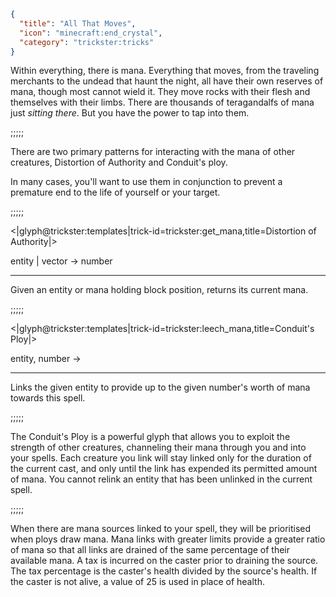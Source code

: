 ```json
{
  "title": "All That Moves",
  "icon": "minecraft:end_crystal",
  "category": "trickster:tricks"
}
```

Within everything, there is mana. 
Everything that moves, from the traveling merchants to the undead that haunt the night, 
all have their own reserves of mana, though most cannot wield it. They move rocks with their flesh 
and themselves with their limbs. There are thousands of teragandalfs of mana just *sitting there*. 
But you have the power to tap into them.

;;;;;

There are two primary patterns for interacting with the mana of other creatures,
Distortion of Authority and Conduit's ploy.


In many cases, you'll want to use them in conjunction to prevent a premature end to the life of yourself or your target.

;;;;;

<|glyph@trickster:templates|trick-id=trickster:get_mana,title=Distortion of Authority|>

entity | vector -> number

---

Given an entity or mana holding block position, returns its current mana.

;;;;;

<|glyph@trickster:templates|trick-id=trickster:leech_mana,title=Conduit's Ploy|>

entity, number ->

---

Links the given entity to provide up to the given number's worth of mana towards this spell.

;;;;;

The Conduit's Ploy is a powerful glyph that allows you to exploit the strength of other creatures, 
channeling their mana through you and into your spells.
Each creature you link will stay linked only for the duration of the current cast,
and only until the link has expended its permitted amount of mana. 
You cannot relink an entity that has been unlinked in the current spell.

;;;;;

When there are mana sources linked to your spell, they will be prioritised when ploys draw mana. 
Mana links with greater limits provide a greater ratio of mana so that all links are drained of the same percentage of their available mana. 
A tax is incurred on the caster prior to draining the source. 
The tax percentage is the caster's health divided by the source's health. 
If the caster is not alive, a value of 25 is used in place of health.

